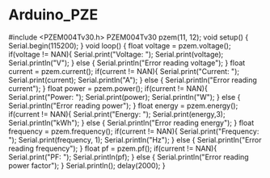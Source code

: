 # Arduino_PZE

#include <PZEM004Tv30.h>
PZEM004Tv30 pzem(11, 12);
void setup() {
Serial.begin(115200);
}
void loop() {
 float voltage = pzem.voltage();
    if(voltage != NAN){
      Serial.print("Voltage: "); Serial.print(voltage); Serial.println("V");
    } else {
      Serial.println("Error reading voltage");
    }
float current = pzem.current();
  if(current != NAN){
    Serial.print("Current: "); Serial.print(current); Serial.println("A");
  } else {
    Serial.println("Error reading current");
  }
float power = pzem.power();
  if(current != NAN){
    Serial.print("Power: "); Serial.print(power); Serial.println("W");
  } else {
    Serial.println("Error reading power");
  }
float energy = pzem.energy();
  if(current != NAN){
    Serial.print("Energy: "); Serial.print(energy,3); Serial.println("kWh");
  } else {
    Serial.println("Error reading energy");
  }
float frequency = pzem.frequency();
  if(current != NAN){
    Serial.print("Frequency: "); Serial.print(frequency, 1); Serial.println("Hz");
  } else {
    Serial.println("Error reading frequency");
  }
  float pf = pzem.pf();
   if(current != NAN){
    Serial.print("PF: "); Serial.println(pf);
  } else {
    Serial.println("Error reading power factor");
  }
Serial.println();
delay(2000);
}
